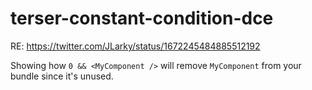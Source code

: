# terser-constant-condition-dce

RE: https://twitter.com/JLarky/status/1672245484885512192

Showing how `0 && <MyComponent />` will remove `MyComponent` from your bundle since it's unused.
